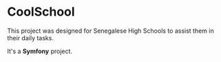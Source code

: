 # CoolSchool
This project was designed for Senegalese High Schools to assist them in their daily tasks.

It's a **Symfony** project.
